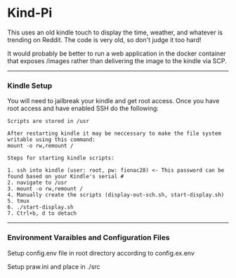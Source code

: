 # Kind-Pi

This uses an old kindle touch to display the time, weather, and whatever is trending on Reddit. The code is very old, so don't judge it too hard!

It would probably be better to run a web application in the docker container that exposes /images rather than delivering the image to the kindle via SCP.

---

### Kindle Setup

You will need to jailbreak your kindle and get root access. Once you have root access and have enabled SSH do the following:

    Scripts are stored in /usr

    After restarting kindle it may be neccessary to make the file system writable using this command:
    mount -o rw,remount /

    Steps for starting kindle scripts:

    1. ssh into kindle (user: root, pw: fionac28) <- This password can be found based on your Kindle's serial #
    2. navigate to /usr
    3. mount -o rw,remount /
    4. Manually create the scripts (display-out-sch.sh, start-display.sh)
    5. tmux
    6. ./start-display.sh
    7. Ctrl+b, d to detach

---

### Environment Varaibles and Configuration Files

Setup config.env file in root directory according to config.ex.env

Setup praw.ini and place in ./src